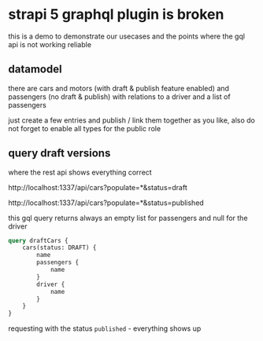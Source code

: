 # strapi 5 graphql plugin is broken

this is a demo to demonstrate our usecases and the points where the gql api is not working reliable

## datamodel

there are cars and motors (with draft & publish feature enabled) and passengers (no draft & publish) with relations to a driver and a list of passengers

just create a few entries and publish / link them together as you like, also do not forget to enable all types for the public role

## query draft versions

where the rest api shows everything correct 

http://localhost:1337/api/cars?populate=*&status=draft

http://localhost:1337/api/cars?populate=*&status=published

this gql query returns always an empty list for passengers and null for the driver

```graphql
query draftCars {
	cars(status: DRAFT) {
		name
		passengers {
			name
		}
		driver {
			name
		}
	}
}
```

requesting with the status `published` - everything shows up